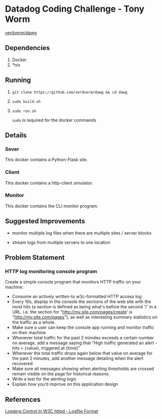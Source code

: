Datadog Coding Challenge - Tony Worm
====================================

[verdverm/dawg](https://github.com/verdverm/dawg)

Dependencies
------------

1. Docker
2. *nix

Running
------------

1. `git clone https://github.com/verdverm/dawg && cd dawg`
2. `sudo build.sh`
3. `sudo run.sh`

   `sudo` is required for the docker commands

Details
------------

### Sever

This docker contains a Python-Flask site.

### Client

This docker contains a http-client simulator.

### Monitor

This docker contains the CLI monitor program.


Suggested Improvements
----------------------

- monitor multiple log files when there are multiple sites / server blocks

- stream logs from multiple servers to one location

Problem Statement
-----------------

### HTTP log monitoring console program

Create a simple console program that monitors HTTP traffic on your machine:

- Consume an actively written-to w3c-formatted HTTP access log
- Every 10s, display in the console the sections of the web site with the most hits (a section is defined as being what's before the second '/' in a URL. i.e. the section for "http://my.site.com/pages/create' is "http://my.site.com/pages"), as well as interesting summary statistics on the traffic as a whole.
- Make sure a user can keep the console app running and monitor traffic on their machine
- Whenever total traffic for the past 2 minutes exceeds a certain number on average, add a message saying that “High traffic generated an alert - hits = {value}, triggered at {time}”
- Whenever the total traffic drops again below that value on average for the past 2 minutes, add another message detailing when the alert recovered
- Make sure all messages showing when alerting thresholds are crossed remain visible on the page for historical reasons.
- Write a test for the alerting logic
- Explain how you’d improve on this application design


References
---------------

[Logging Control In W3C httpd - Logfile Format](http://www.w3.org/Daemon/User/Config/Logging.html#common-logfile-format)
